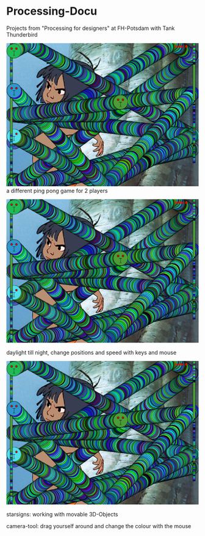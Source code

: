 # Processing-Docu
Projects from "Processing for designers" at FH-Potsdam with Tank Thunderbird


![1game](https://github.com/leleschlaich/Processing-Docu/blob/master/Screenshot%202019-01-15%20at%2016.07.30.png?raw=true "1game")
a different ping pong game for 2 players

![1game](https://github.com/leleschlaich/Processing-Docu/blob/master/Screenshot%202019-01-15%20at%2016.07.30.png?raw=true "1game")

daylight till night, change positions and speed with keys and mouse

![1game](https://github.com/leleschlaich/Processing-Docu/blob/master/Screenshot%202019-01-15%20at%2016.07.30.png?raw=true "1game")


starsigns: working with movable 3D-Objects



camera-tool: drag yourself around and change the colour with the mouse











